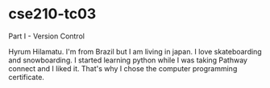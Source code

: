 # cse210-tc03
Part I - Version Control

Hyrum Hilamatu. 
I'm from Brazil but I am living in japan. I love skateboarding and snowboarding. 
I started learning python while I was taking Pathway connect and I liked it. That's why I chose
the computer programming certificate.
